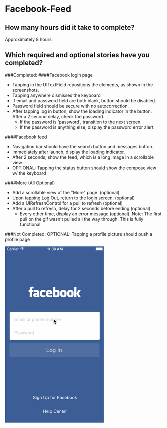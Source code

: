 Facebook-Feed
=============

## How many hours did it take to complete?
Approximately 8 hours

## Which required and optional stories have you completed?

###Completed:
####Facebook login page

- Tapping in the UITextField repositions the elements, as shown in the screenshots.
- Tapping anywhere dismisses the keyboard
- If email and password field are both blank, button should be disabled.
- Password field should be secure with no autocorrection.
- After tapping log in button, show the loading indicator in the button. After a 2 second delay, check the password.
     - If the password is 'password', transition to the next screen.
     - If the password is anything else, display the password error alert.


####Facebook feed
- Navigation bar should have the search button and messages button.
- Immediately after launch, display the loading indicator.
- After 2 seconds, show the feed, which is a long image in a scrollable view.
- OPTIONAL: Tapping the status button should show the compose view w/ the keyboard


####More (All Optional)     
- Add a scrollable view of the "More" page. (optional)
- Upon tapping Log Out, return to the login screen. (optional)
- Add a UIRefreshControl for a pull to refresh (optional)
- After a pull to refresh, delay for 2 seconds before ending (optional)
     - Every other time, display an error message (optional). Note: The first pull on the gif wasn't pulled all the way through. This is fully functional
     
###Not Completed:
OPTIONAL: Tapping a profile picture should push a profile page

![alt text](https://raw.githubusercontent.com/jairoavalos/Facebook-Feed/master/Facebook-HW2.gif "Facebook-feed")
